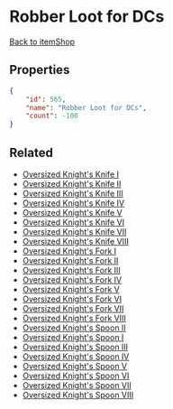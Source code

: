 # Robber Loot for DCs

<no description available>

[Back to itemShop](../item-shops.md)

## Properties

```json
{
    "id": 565,
    "name": "Robber Loot for DCs",
    "count": -100
}
```

## Related

- [Oversized Knight's Knife I](../items/17490-oversized-knight-s-knife-i.md)
- [Oversized Knight's Knife II](../items/17491-oversized-knight-s-knife-ii.md)
- [Oversized Knight's Knife III](../items/17492-oversized-knight-s-knife-iii.md)
- [Oversized Knight's Knife IV](../items/17493-oversized-knight-s-knife-iv.md)
- [Oversized Knight's Knife V](../items/17494-oversized-knight-s-knife-v.md)
- [Oversized Knight's Knife VI](../items/17495-oversized-knight-s-knife-vi.md)
- [Oversized Knight's Knife VII](../items/17496-oversized-knight-s-knife-vii.md)
- [Oversized Knight's Knife VIII](../items/17497-oversized-knight-s-knife-viii.md)
- [Oversized Knight's Fork I](../items/17498-oversized-knight-s-fork-i.md)
- [Oversized Knight's Fork II](../items/17499-oversized-knight-s-fork-ii.md)
- [Oversized Knight's Fork III](../items/17500-oversized-knight-s-fork-iii.md)
- [Oversized Knight's Fork IV](../items/17501-oversized-knight-s-fork-iv.md)
- [Oversized Knight's Fork V](../items/17502-oversized-knight-s-fork-v.md)
- [Oversized Knight's Fork VI](../items/17503-oversized-knight-s-fork-vi.md)
- [Oversized Knight's Fork VII](../items/17504-oversized-knight-s-fork-vii.md)
- [Oversized Knight's Fork VIII](../items/17505-oversized-knight-s-fork-viii.md)
- [Oversized Knight's Spoon II](../items/17506-oversized-knight-s-spoon-ii.md)
- [Oversized Knight's Spoon I](../items/17507-oversized-knight-s-spoon-i.md)
- [Oversized Knight's Spoon III](../items/17508-oversized-knight-s-spoon-iii.md)
- [Oversized Knight's Spoon IV](../items/17509-oversized-knight-s-spoon-iv.md)
- [Oversized Knight's Spoon V](../items/17510-oversized-knight-s-spoon-v.md)
- [Oversized Knight's Spoon VI](../items/17511-oversized-knight-s-spoon-vi.md)
- [Oversized Knight's Spoon VII](../items/17512-oversized-knight-s-spoon-vii.md)
- [Oversized Knight's Spoon VIII](../items/17513-oversized-knight-s-spoon-viii.md)

